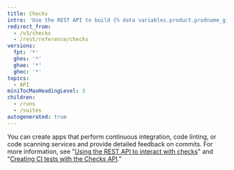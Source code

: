 ```yaml
---
title: Checks
intro: 'Use the REST API to build {% data variables.product.prodname_github_apps %} that run powerful checks against the code changes in a repository.'
redirect_from:
  - /v3/checks
  - /rest/reference/checks
versions:
  fpt: '*'
  ghes: '*'
  ghae: '*'
  ghec: '*'
topics:
  - API
miniTocMaxHeadingLevel: 3
children:
  - /runs
  - /suites
autogenerated: true
---
```


You can create apps that perform continuous integration, code linting, or code scanning services and provide detailed feedback on commits. For more information, see "[Using the REST API to interact with checks](/rest/guides/using-the-rest-api-to-interact-with-checks)" and "[Creating CI tests with the Checks API](/apps/quickstart-guides/creating-ci-tests-with-the-checks-api/)."


<!-- Content after this section is automatically generated -->
